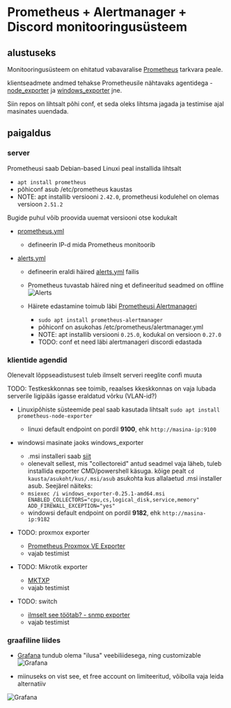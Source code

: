 # Prometheus + Alertmanager + Discord monitooringusüsteem
 
## alustuseks

Monitooringusüsteem on ehitatud vabavaralise [Prometheus](https://github.com/prometheus/prometheus) tarkvara peale. 

klientseadmete andmed tehakse Prometheusile nähtavaks agentidega - [node_exporter](https://github.com/prometheus/node_exporter) ja [windows_exporter](https://github.com/prometheus-community/windows_exporter/tree/master) jne.

Siin repos on lihtsalt põhi conf, et seda oleks lihtsma jagada ja testimise ajal masinates uuendada. 

## paigaldus

### server

Prometheusi saab Debian-based Linuxi peal installida lihtsalt
- ```apt install prometheus```
- põhiconf asub /etc/prometheus kaustas
- NOTE: apt installib versiooni ```2.42.0```, prometheusi kodulehel on olemas versioon ```2.51.2```

Bugide puhul võib proovida uuemat versiooni otse kodukalt

- [prometheus.yml](/etc/prometheus/prometheus.yml)
  - defineerin IP-d mida Prometheus monitoorib

- [alerts.yml](/etc/prometheus/alerts.yml)
  - defineerin eraldi häired [alerts.yml](/etc/prometheus/alerts.yml) failis

  - Prometheus tuvastab häired ning et defineeritud seadmed on offline
  ![Alerts](https://i.imgur.com/dgblw62.png)

  - Häirete edastamine toimub läbi [Prometheusi Alertmanageri](https://github.com/prometheus/alertmanager)
    - ```sudo apt install prometheus-alertmanager```
    - põhiconf on asukohas /etc/prometheus/alertmanager.yml
    - NOTE: apt installib versiooni ```0.25.0```, kodukal on versioon ```0.27.0```
    - TODO: conf et need läbi alertmanageri discordi edastada

### klientide agendid

Olenevalt lõppseadistusest tuleb ilmselt serveri reeglite confi muuta

TODO: Testkeskkonnas see toimib, reaalses kkeskkonnas on vaja lubada serverile ligipääs igasse eraldatud võrku (VLAN-id?)


- Linuxipõhiste süsteemide peal saab kasutada lihtsalt
```sudo apt install prometheus-node-exporter```
  - linuxi default endpoint on pordil **9100**, ehk ```http://masina-ip:9100```

- windowsi masinate jaoks windows_exporter
  - .msi installeri saab [siit](https://github.com/prometheus-community/windows_exporter/releases)
  - olenevalt sellest, mis "collectoreid" antud seadmel vaja läheb, tuleb installida exporter CMD/powershell käsuga. kõige pealt ```cd kausta/asukoht/kus/.msi/asub``` asukohta kus allalaetud .msi installer asub. 
  Seejärel näiteks:
  - ```msiexec /i windows_exporter-0.25.1-amd64.msi ENABLED_COLLECTORS="cpu,cs,logical_disk,service,memory" ADD_FIREWALL_EXCEPTION="yes"```
  - windowsi default endpoint on pordil **9182**, ehk ```http://masina-ip:9182```

- TODO: proxmox exporter
  - [Prometheus Proxmox VE Exporter](https://github.com/prometheus-pve/prometheus-pve-exporter)
  - vajab testimist

- TODO: Mikrotik exporter
  - [MKTXP](https://github.com/akpw/mktxp)
  - vajab testimist

- TODO: switch
  - [ilmselt see töötab? - snmp exporter](https://github.com/prometheus/snmp_exporter)
  - vajab testimist


### graafiline liides

- [Grafana](https://grafana.com/docs/grafana/latest/getting-started/get-started-grafana-prometheus/) tundub olema "ilusa" veebiliidesega, ning customizable
![Grafana](https://grafana.com/static/img/docs/getting-started/simple_grafana_prom_dashboard.png)

- miinuseks on vist see, et free account on limiteeritud, võibolla vaja leida alternatiiv

![Grafana](https://i.imgur.com/pPvZ1z1.png)

